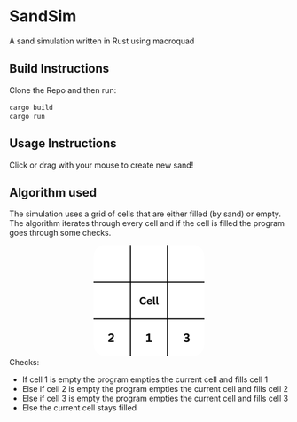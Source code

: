 # SandSim
A sand simulation written in Rust using macroquad
## Build Instructions
Clone the Repo and then run:
```
cargo build
cargo run
```
## Usage Instructions
Click or drag with your mouse to create new sand!

## Algorithm used
The simulation uses a grid of cells that are either filled (by sand) or empty. The algorithm iterates through every cell and if the cell is filled the program goes through some checks.
<div align="center">
  <img src="grid.png" alt="drawing" width="200" text-align="center" style="border-radius: 10%;"/>
</div>
Checks:

- If cell 1 is empty the program empties the current cell and fills cell 1
- Else if cell 2 is empty the program empties the current cell and fills cell 2
- Else if cell 3 is empty the program empties the current cell and fills cell 3
- Else the current cell stays filled
